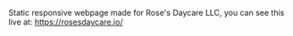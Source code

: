 Static responsive webpage made for Rose's Daycare LLC, you can see this live at: https://rosesdaycare.io/
